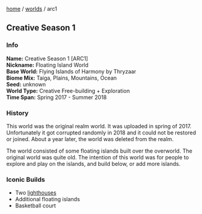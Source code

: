 [home](/) / [worlds](..) / arc1

## Creative Season 1

### Info
**Name:** Creative Season 1 \[ARC1]  
**Nickname:** Floating Island World  
**Base World:** Flying Islands of Harmony by Thryzaar  
**Biome Mix:** Taiga, Plains, Mountains, Ocean  
**Seed:** unknown  
**World Type:** Creative Free-building + Exploration  
**Time Span:** Spring 2017 - Summer 2018  

### History
This world was the original realm world. It was uploaded in spring of 2017. Unfortunately it got corrupted randomly in 2018 and it could not be restored or joined. About a year later, the world was deleted from the realm.  

The world consisted of some floating islands built over the overworld. The original world was quite old. The intention of this world was for people to explore and play on the islands, and build below, or add more islands.

### Iconic Builds
- Two [lighthouses](/history/lighthouses)
- Additional floating islands
- Basketball court